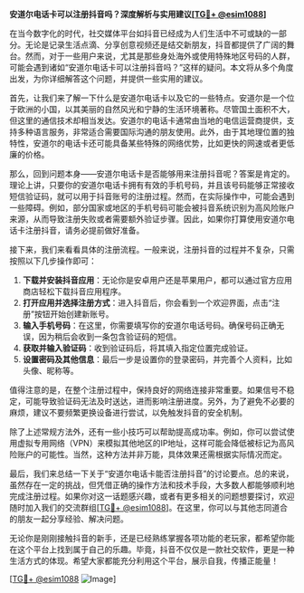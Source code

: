 **安道尔电话卡可以注册抖音吗？深度解析与实用建议[[TG💪+ @esim1088](https://t.me/s/esim1088)]**

在当今数字化的时代，社交媒体平台如抖音已经成为人们生活中不可或缺的一部分。无论是记录生活点滴、分享创意视频还是结交新朋友，抖音都提供了广阔的舞台。然而，对于一些用户来说，尤其是那些身处海外或使用特殊地区号码的人群，可能会遇到诸如“安道尔电话卡可以注册抖音吗？”这样的疑问。本文将从多个角度出发，为你详细解答这个问题，并提供一些实用的建议。

首先，让我们来了解一下什么是安道尔电话卡以及它的一些特点。安道尔是一个位于欧洲的小国，以其美丽的自然风光和宁静的生活环境著称。尽管国土面积不大，但这里的通信技术却相当发达。安道尔的电话卡通常由当地的电信运营商提供，支持多种语言服务，非常适合需要国际沟通的朋友使用。此外，由于其地理位置的独特性，安道尔的电话卡还可能具备某些特殊的网络优势，比如更快的网速或者更低廉的价格。

那么，回到问题本身——安道尔电话卡是否能够用来注册抖音呢？答案是肯定的。理论上讲，只要你的安道尔电话卡拥有有效的手机号码，并且该号码能够正常接收短信验证码，就可以用于抖音账号的注册过程。然而，在实际操作中，可能会遇到一些障碍。例如，部分国家或地区的手机号码可能会被抖音系统识别为高风险账户来源，从而导致注册失败或者需要额外验证步骤。因此，如果你打算使用安道尔电话卡注册抖音，请务必提前做好准备。

接下来，我们来看看具体的注册流程。一般来说，注册抖音的过程并不复杂，只需按照以下几步操作即可：

1. **下载并安装抖音应用**：无论你是安卓用户还是苹果用户，都可以通过官方应用商店轻松下载抖音应用程序。
2. **打开应用并选择注册方式**：进入抖音后，你会看到一个欢迎界面，点击“注册”按钮开始创建新账号。
3. **输入手机号码**：在这里，你需要填写你的安道尔电话号码。确保号码正确无误，因为稍后会收到一条包含验证码的短信。
4. **获取并输入验证码**：收到验证码后，将其填入指定位置完成验证。
5. **设置密码及其他信息**：最后一步是设置你的登录密码，并完善个人资料，比如头像、昵称等。

值得注意的是，在整个注册过程中，保持良好的网络连接非常重要。如果信号不稳定，可能导致验证码无法及时送达，进而影响注册进度。另外，为了避免不必要的麻烦，建议不要频繁更换设备进行尝试，以免触发抖音的安全机制。

除了上述常规方法外，还有一些小技巧可以帮助提高成功率。例如，你可以尝试使用虚拟专用网络（VPN）来模拟其他地区的IP地址，这样可能会降低被标记为高风险账户的可能性。当然，这种方法并非万能，具体效果还需根据实际情况而定。

最后，我们来总结一下关于“安道尔电话卡能否注册抖音”的讨论要点。总的来说，虽然存在一定的挑战，但凭借正确的操作方法和技术手段，大多数人都能够顺利地完成注册过程。如果你对这一话题感兴趣，或者有更多相关的问题想要探讨，欢迎随时加入我们的交流群组[[TG💪+ @esim1088](https://t.me/s/esim1088)]。在这里，你可以与其他志同道合的朋友一起分享经验、解决问题。

无论你是刚刚接触抖音的新手，还是已经熟练掌握各项功能的老玩家，都希望你能在这个平台上找到属于自己的乐趣。毕竟，抖音不仅仅是一款社交软件，更是一种生活方式的体现。希望大家都能充分利用这个平台，展示自我，传播正能量！

[[TG💪+ @esim1088](https://t.me/s/esim1088) ![Image](https://i.postimg.cc/4NQfJmqS/Snipaste-2025-05-13-00-14-12.png)]